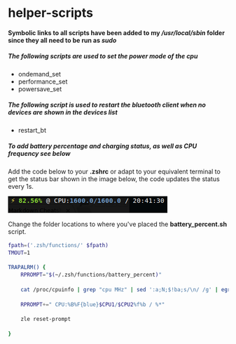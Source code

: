 # helper-scripts

#### Symbolic links to all scripts have been added to my */usr/local/sbin* folder since they all need to be run as *sudo*

##### The following scripts are used to set the power mode of the cpu
  * ondemand_set
  * performance_set
  * powersave_set

##### The following script is used to restart the bluetooth client when no devices are shown in the devices list
  * restart_bt

##### To add battery percentage and charging status, as well as CPU frequency see below
Add the code below to your **__.zshrc__** or adapt to your equivalent terminal to get the status bar shown in the image below, the code updates the status every 1s.

![alt text](https://github.com/clu83/helper-scripts/blob/master/command_line_charge_status.png "terminal with cpu/battery status")

Change the folder locations to where you've placed the **battery_percent.sh** script.


```bash
fpath=('.zsh/functions/' $fpath)
TMOUT=1

TRAPALRM() {
	RPROMPT="$(~/.zsh/functions/battery_percent)"

	cat /proc/cpuinfo | grep "cpu MHz" | sed ':a;N;$!ba;s/\n/ /g' | egrep -o '[[:digit:]]{1,4}\.[0]{1}' | sed ':a;N;$!ba;s/\n/ /g' | read CPU1 CPU2

	RPROMPT+=" CPU:%B%F{blue}$CPU1/$CPU2%f%b / %*"
	
	zle reset-prompt

}
```
